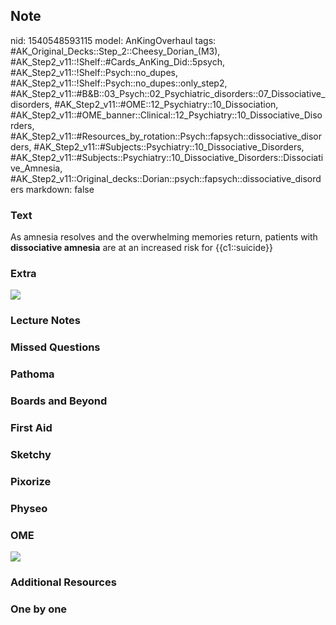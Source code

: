 ## Note
nid: 1540548593115
model: AnKingOverhaul
tags: #AK_Original_Decks::Step_2::Cheesy_Dorian_(M3), #AK_Step2_v11::!Shelf::#Cards_AnKing_Did::5psych, #AK_Step2_v11::!Shelf::Psych::no_dupes, #AK_Step2_v11::!Shelf::Psych::no_dupes::only_step2, #AK_Step2_v11::#B&B::03_Psych::02_Psychiatric_disorders::07_Dissociative_disorders, #AK_Step2_v11::#OME::12_Psychiatry::10_Dissociation, #AK_Step2_v11::#OME_banner::Clinical::12_Psychiatry::10_Dissociative_Disorders, #AK_Step2_v11::#Resources_by_rotation::Psych::fapsych::dissociative_disorders, #AK_Step2_v11::#Subjects::Psychiatry::10_Dissociative_Disorders, #AK_Step2_v11::#Subjects::Psychiatry::10_Dissociative_Disorders::Dissociative_Amnesia, #AK_Step2_v11::Original_decks::Dorian::psych::fapsych::dissociative_disorders
markdown: false

### Text
As amnesia resolves and the overwhelming memories return, patients
with <b>dissociative amnesia</b> are at an increased risk for
<span class="clozed c1">{{c1::suicide}}</span>

### Extra
<img src="paste-25610889986049%20(1).jpg">

### Lecture Notes


### Missed Questions


### Pathoma


### Boards and Beyond


### First Aid


### Sketchy


### Pixorize


### Physeo


### OME
<div class="ome-widget">
  <a href=
  "https://onlinemeded.org/spa/psychiatry/dissociative-disorders/acquire?ref=anki">
  <img src="_OME_AnkiFlashcards_Lesson_1.png"></a>
</div>

### Additional Resources


### One by one

